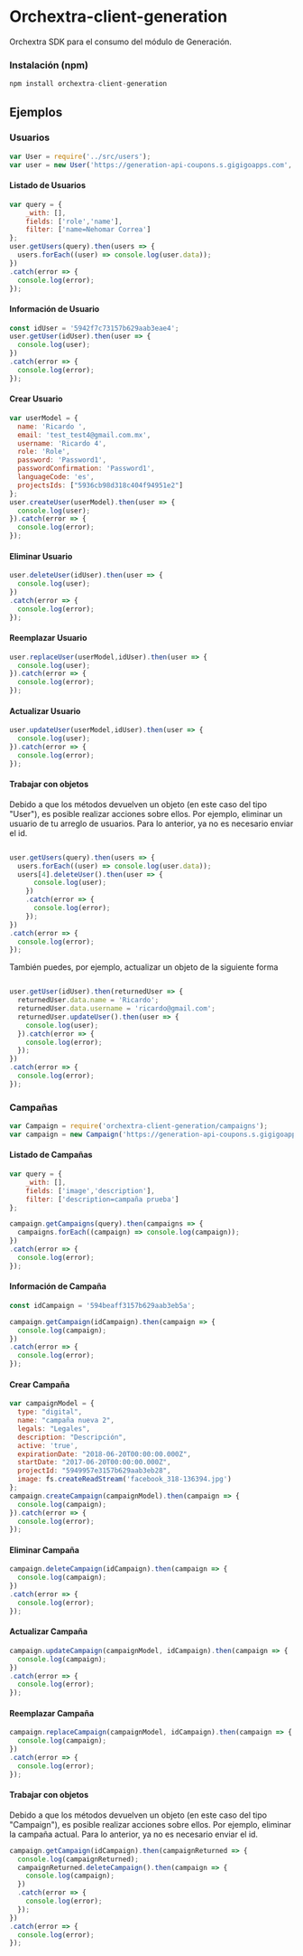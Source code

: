 # Orchextra-client-generation

Orchextra SDK para el consumo del módulo de Generación.

### Instalación (npm)
```js
npm install orchextra-client-generation
```
## Ejemplos

### Usuarios
```js
var User = require('../src/users');
var user = new User('https://generation-api-coupons.s.gigigoapps.com', 'XXXXXXXXXXXXXXXXXXXXXXXXXXXXXXXXXXXXXXXXX');
```
#### Listado de Usuarios
```js
var query = {
    _with: [],
    fields: ['role','name'],
    filter: ['name=Nehomar Correa']
};
user.getUsers(query).then(users => {  
  users.forEach((user) => console.log(user.data));
})
.catch(error => {
  console.log(error);
});
```
#### Información de Usuario
```js
const idUser = '5942f7c73157b629aab3eae4';
user.getUser(idUser).then(user => {
  console.log(user);
})
.catch(error => {
  console.log(error);
});

```
#### Crear Usuario
```js
var userModel = {
  name: 'Ricardo ',
  email: 'test_test4@gmail.com.mx',
  username: 'Ricardo 4',
  role: 'Role',
  password: 'Password1',
  passwordConfirmation: 'Password1',
  languageCode: 'es',
  projectsIds: ["5936cb98d318c404f94951e2"]
};
user.createUser(userModel).then(user => {
  console.log(user);
}).catch(error => {
  console.log(error);
});
```
#### Eliminar Usuario
```js
user.deleteUser(idUser).then(user => {
  console.log(user);
})
.catch(error => {
  console.log(error);
});
```
#### Reemplazar Usuario
```js
user.replaceUser(userModel,idUser).then(user => {
  console.log(user);
}).catch(error => {
  console.log(error);
});
```
#### Actualizar Usuario
```js
user.updateUser(userModel,idUser).then(user => {
  console.log(user);
}).catch(error => {
  console.log(error);
});
```
#### Trabajar con objetos
Debido a que los métodos devuelven un objeto (en este caso del tipo "User"), es posible realizar acciones sobre ellos.
Por ejemplo, eliminar un usuario de tu arreglo de usuarios. Para lo anterior, ya no es necesario enviar el id.
```js

user.getUsers(query).then(users => {  
  users.forEach((user) => console.log(user.data));
  users[4].deleteUser().then(user => {
      console.log(user);
    })
    .catch(error => {
      console.log(error);
    });
})
.catch(error => {
  console.log(error);
});
```
También puedes, por ejemplo, actualizar un objeto de la siguiente forma
```js

user.getUser(idUser).then(returnedUser => {
  returnedUser.data.name = 'Ricardo';
  returnedUser.data.username = 'ricardo@gmail.com';
  returnedUser.updateUser().then(user => {
    console.log(user);
  }).catch(error => {
    console.log(error);
  });
})
.catch(error => {
  console.log(error);
});
```

### Campañas
```js
var Campaign = require('orchextra-client-generation/campaigns');
var campaign = new Campaign('https://generation-api-coupons.s.gigigoapps.com', 'XXXXXXXXXXXXXXXXXXXXXXXXXXXXXXXXXXXXXXXXX');
```
#### Listado de Campañas
```js
var query = {
    _with: [],
    fields: ['image','description'],
    filter: ['description=campaña prueba']
};

campaign.getCampaigns(query).then(campaigns => {
  campaigns.forEach((campaign) => console.log(campaign));
})
.catch(error => {
  console.log(error);
});
```
#### Información de Campaña
```js
const idCampaign = '594beaff3157b629aab3eb5a';

campaign.getCampaign(idCampaign).then(campaign => {
  console.log(campaign);
})
.catch(error => {
  console.log(error);
});
```
#### Crear Campaña
```js
var campaignModel = {
  type: "digital",
  name: "campaña nueva 2",
  legals: "Legales",
  description: "Descripción",
  active: 'true',
  expirationDate: "2018-06-20T00:00:00.000Z",
  startDate: "2017-06-20T00:00:00.000Z",
  projectId: "5949957e3157b629aab3eb28",
  image: fs.createReadStream('facebook_318-136394.jpg')
};
campaign.createCampaign(campaignModel).then(campaign => {
  console.log(campaign);
}).catch(error => {
  console.log(error);
});
```
#### Eliminar Campaña
```js
campaign.deleteCampaign(idCampaign).then(campaign => {
  console.log(campaign);
})
.catch(error => {
  console.log(error);
});
```
#### Actualizar Campaña
```js
campaign.updateCampaign(campaignModel, idCampaign).then(campaign => {
  console.log(campaign);
})
.catch(error => {
  console.log(error);
});
```
#### Reemplazar Campaña
```js
campaign.replaceCampaign(campaignModel, idCampaign).then(campaign => {
  console.log(campaign);
})
.catch(error => {
  console.log(error);
});
```
#### Trabajar con objetos
Debido a que los métodos devuelven un objeto (en este caso del tipo "Campaign"), es posible realizar acciones sobre ellos.
Por ejemplo, eliminar la campaña actual. Para lo anterior, ya no es necesario enviar el id.
```js
campaign.getCampaign(idCampaign).then(campaignReturned => {
  console.log(campaignReturned);
  campaignReturned.deleteCampaign().then(campaign => {
    console.log(campaign);
  })
  .catch(error => {
    console.log(error);
  });
})
.catch(error => {
  console.log(error);
});
```
